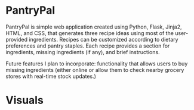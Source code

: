
# PantryPal
PantryPal is simple web application created using Python, Flask, Jinja2, HTML, and CSS, that generates three recipe ideas using most of the user-provided ingredients. Recipes can be customized according to dietary preferences and pantry staples. Each recipe provides a section for ingredients, missing ingredients (if any), and brief instructions.

Future features I plan to incorporate: functionality that allows users to buy missing ingredients (either online or 
allow them to check nearby grocery stores with real-time stock updates.)

# Visuals





